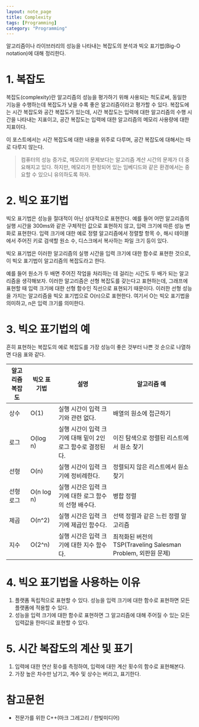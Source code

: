 ```yaml
---
layout: note_page
title: Complexity
tags: [Programming]
category: "Programming"
---
```


알고리즘이나 라이브러리의 성능을 나타내는 복잡도의 분석과 빅오 표기법(Big-O notation)에 대해 정리한다.

# 1. 복잡도

복잡도(complexity)란 알고리즘의 성능을 평가하기 위해 사용되는 척도로써, 동일한 기능을 수행하는데 복잡도가 낮을 수록 좋은 알고리즘이라고 평가할 수 있다. 복잡도에는 시간 복잡도와 공간 복잡도가 있는데, 시간 복잡도는 입력에 대한 알고리즘의 수행 시간을 나타내는 지표이고, 공간 복잡도는 입력에 대한 알고리즘의 메모리 사용량에 대한 지표이다.

이 포스트에서는 시간 복잡도에 대한 내용을 위주로 다루며, 공간 복잡도에 대해서는 따로 다루지 않는다.

> 컴퓨터의 성능 증가로, 메모리의 문제보다는 알고리즘 계산 시간의 문제가 더 중요해지고 있다. 하지만, 메모리가 한정되어 있는 임베디드와 같은 환경에서는 중요할 수 있으니 유의하도록 하자.

# 2. 빅오 표기법

빅오 표기법은 성능을 절대적이 아닌 상대적으로 표현한다. 예를 들어 어떤 알고리즘의 실행 시간을 300ms와 같은 구체적인 값으로 표현하지 않고, 입력 크기에 따른 성능 변화로 표현한다. 입력 크기에 대한 예로 정렬 알고리즘에서 정렬할 항목 수, 해시 테이블에서 주어진 키로 검색할 원소 수, 디스크에서 복사하는 파일 크기 등이 있다.

빅오 표기법은 이러한 알고리즘의 실행 시간을 입력 크기에 대한 함수로 표현한 것으로, 이 빅오 표기법이 알고리즘의 복잡도라고 한다.

예를 들어 원소가 두 배면 주어진 작업을 처리하는 데 걸리는 시간도 두 배가 되는 알고리즘을 생각해보자. 이러한 알고리즘은 선형 복잡도를 갖는다고 표현하는데, 그래프에 표현할 때 입력 크기에 대한 선형 함수인 직선으로 표현되기 때문이다. 이러한 선형 성능을 가지는 알고리즘을 빅오 표기법으로 O(n)으로 표현한다. 여기서 O는 빅오 표기법을 의미하고, n은 입력 크기를 의미한다.

# 3. 빅오 표기법의 예

흔히 표현하는 복잡도의 예로 복잡도를 가장 성능이 좋은 것부터 나쁜 것 순으로 나열하면 다음 표와 같다.

알고리즘 복잡도|빅오 표기법|설명|알고리즘 예
-|-|-|-|
상수|O(1)|실행 시간이 입력 크기와 관련 없다.|배열의 원소에 접근하기
로그|O(log n)|실행 시간이 입력 크기에 대해 밑이 2인 로그 함수로 결정된다.|이진 탐색으로 정렬된 리스트에서 원소 찾기
선형|O(n)|실행 시간이 입력 크기에 정비례한다.|정렬되지 않은 리스트에서 원소 찾기
선형 로그|O(n log n)|실행 시간은 입력 크기에 대한 로그 함수의 선형 배수다.|병합 정렬
제곱|O(n^2)|실행 시간은 입력 크기에 제곱인 함수다.|선택 정렬과 같은 느린 정렬 알고리즘
지수|O(2^n)|실행 시간은 입력 크기에 대한 지수 함수다.|최적화된 버전의 TSP(Traveling Salesman Problem, 외판원 문제)

# 4. 빅오 표기법을 사용하는 이유

1. 플랫폼 독립적으로 표현할 수 있다. 성능을 입력 크기에 대한 함수로 표현하면 모든 플랫폼에 적용할 수 있다.
2. 성능을 입력 크기에 대한 함수로 표현하면 그 알고리즘에 대해 주어질 수 있는 모든 입력값을 한마디로 표현할 수 있다.

# 5. 시간 복잡도의 계산 및 표기

1. 입력에 대한 연산 횟수를 측정하여, 입력에 대한 계산 횟수의 함수로 표현해본다.
2. 가장 높은 차수만 남기고, 계수 및 상수는 버리고, 표기한다.

# 참고문헌

* 전문가를 위한 C++(마크 그레고리 / 한빛미디어)